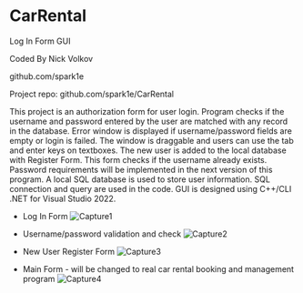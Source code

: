 # CarRental
Log In Form GUI

Coded By Nick Volkov

github.com/spark1e

Project repo: github.com/spark1e/CarRental

This project is an authorization form for user login. Program checks if the username and password entered by the user
are matched with any record in the database. Error window is displayed if username/password fields are empty or login
is failed. The window is draggable and users can use the tab and enter keys on textboxes. The new user is added to 
the local database with Register Form. This form checks if the username already exists. Password requirements will be
implemented in the next version of this program. A local SQL database is used to store user information. SQL connection
and query are used in the code. GUI is designed using C++/CLI .NET for Visual Studio 2022. 


- Log In Form
![Capture1](https://user-images.githubusercontent.com/44687069/191662659-151fdd41-5cc0-4d63-aa1c-13f4f0033c1f.PNG)

- Username/password validation and check
![Capture2](https://user-images.githubusercontent.com/44687069/191662662-8927cf36-6d56-45c1-8e7f-ac0b25b13136.PNG)

- New User Register Form
![Capture3](https://user-images.githubusercontent.com/44687069/191662665-699957e0-1500-4170-8ace-548483f70928.PNG)

- Main Form - will be changed to real car rental booking and management program
![Capture4](https://user-images.githubusercontent.com/44687069/191662667-9bf3cb27-35b5-42dc-bf10-2c8116ce5da4.PNG)
